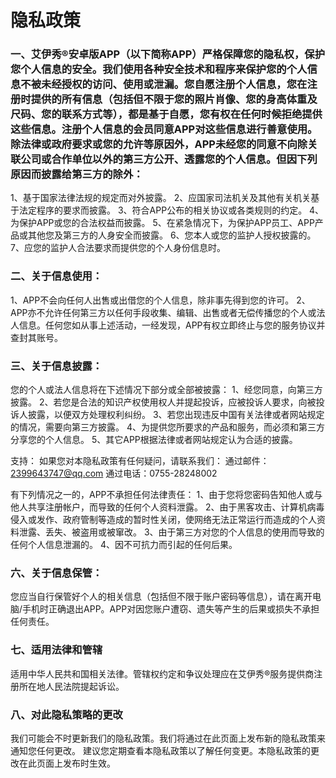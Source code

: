 # 隐私政策
### 一、艾伊秀®安卓版APP（以下简称APP）严格保障您的隐私权，保护您个人信息的安全。我们使用各种安全技术和程序来保护您的个人信息不被未经授权的访问、使用或泄漏。您自愿注册个人信息，您在注册时提供的所有信息（包括但不限于您的照片肖像、您的身高体重及尺码、您的联系方式等），都是基于自愿，您有权在任何时候拒绝提供这些信息。注册个人信息的会员同意APP对这些信息进行善意使用。除法律或政府要求或您的允许等原因外，APP未经您的同意不向除关联公司或合作单位以外的第三方公开、透露您的个人信息。但因下列原因而披露给第三方的除外：
1、基于国家法律法规的规定而对外披露。
2、应国家司法机关及其他有关机关基于法定程序的要求而披露。
3、符合APP公布的相关协议或各类规则的约定。
4、为保护APP或您的合法权益而披露。
5、在紧急情况下，为保护APP员工、APP产品或其他您及第三方的人身安全而披露。
6、您本人或您的监护人授权披露的。
7、应您的监护人合法要求而提供您的个人身份信息时。

### 二、关于信息使用：
1、APP不会向任何人出售或出借您的个人信息，除非事先得到您的许可。
2、APP亦不允许任何第三方以任何手段收集、编辑、出售或者无偿传播您的个人或法人信息。任何您如从事上述活动，一经发现，APP有权立即终止与您的服务协议并查封其账号。

### 三、关于信息披露：
您的个人或法人信息将在下述情况下部分或全部被披露：
1、经您同意，向第三方披露。
2、若您是合法的知识产权使用权人并提起投诉，应被投诉人要求，向被投诉人披露，以便双方处理权利纠纷。
3、若您出现违反中国有关法律或者网站规定的情况，需要向第三方披露。
4、为提供您所要求的产品和服务，而必须和第三方分享您的个人信息。
5、其它APP根据法律或者网站规定认为合适的披露。

支持：
    如果您对本隐私政策有任何疑问，请联系我们：
通过邮件：2399643747@qq.com
通过电话：0755-28248002

有下列情况之一的，APP不承担任何法律责任：
1、由于您将您密码告知他人或与他人共享注册帐户，而导致的任何个人资料泄露。
2、由于黑客攻击、计算机病毒侵入或发作、政府管制等造成的暂时性关闭，使网络无法正常运行而造成的个人资料泄露、丢失、被盗用或被窜改。
3、由于第三方对您的个人信息的使用而导致的任何个人信息泄漏的。
4、因不可抗力而引起的任何后果。

### 六、关于信息保管：
您应当自行保管好个人的相关信息（包括但不限于账户密码等信息），请在离开电脑/手机时正确退出APP。APP对因您账户遭窃、遗失等产生的后果或损失不承担任何责任。

### 七、适用法律和管辖
适用中华人民共和国相关法律。管辖权约定和争议处理应在艾伊秀®服务提供商注册所在地人民法院提起诉讼。
### 八、对此隐私策略的更改
我们可能会不时更新我们的隐私政策。我们将通过在此页面上发布新的隐私政策来通知您任何更改。
建议您定期查看本隐私政策以了解任何变更。本隐私政策的更改在此页面上发布时生效。
